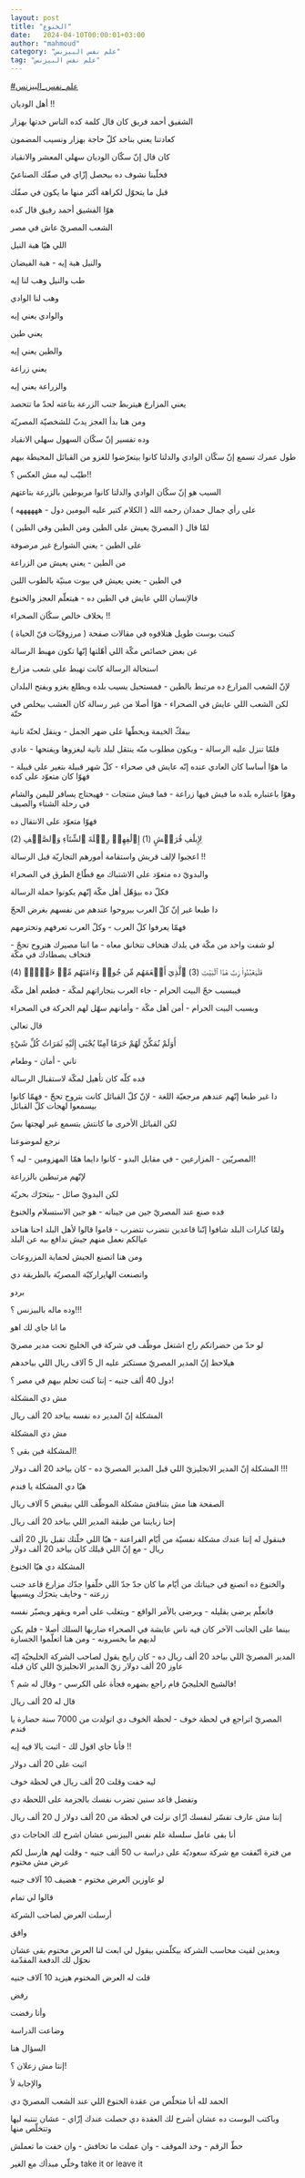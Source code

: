 ```yaml
---
layout: post
title: "الخنوع"
date:   2024-04-10T00:00:01+03:00
author: "mahmoud"
category: "علم نفس البيزنس"
tag: "علم نفس البيزنس"
---
```



[<u>\#علم\_نفس\_البيزنس</u>](https://www.facebook.com/hashtag/%D8%B9%D9%84%D9%85_%D9%86%D9%81%D8%B3_%D8%A7%D9%84%D8%A8%D9%8A%D8%B2%D9%86%D8%B3?__eep__=6&__cft__%5b0%5d=AZWcZlVRv6lARbDdIpVnzuXE-Nrc0a1wIHjMsGb_Ip10OIvD4REdgBhUMoqrhpDajlksONjw8SGupYxnlMz5C4s81BqUS8TDIwhD3l0Xc0K6EuR8VUBa4aMf1VYbDcCEuECK4L8B8M6n-DGzzzxzf6vYPmTIMITSQfmsjWFinjUbF2gGEmK77zqfrsstAbAAmok&__tn__=*NK-R)




أهل الوديان !!




الشفيق أحمد فريق كان قال كلمة كده الناس خدتها
بهزار

كعادتنا يعني بناخد كلّ حاجة بهزار ونسيب المضمون

كان قال إنّ سكّان الوديان سهلي المعشر والانقياد




فخلّينا نشوف ده بيحصل إزّاي في صفّك الصناعيّ

قبل ما يتحوّل لكراهة أكتر منها ما يكون في صفّك

هوّا الفشيق أحمد رفيق قال كده




الشعب المصريّ عاش في مصر

اللي هيّا هبة النيل

والنيل هبة إيه - هبة الفيضان

طب والنيل وهب لنا إيه

وهب لنا الوادي

والوادي يعني إيه

يعني طين

والطين يعني إيه

يعني زراعة

والزراعة يعني إيه

يعني المزارع هيتربط جنب الزرعة بتاعته لحدّ ما
تتحصد




ومن هنا بدأ العجز يدبّ للشخصيّة المصريّة

وده تفسير إنّ سكّان السهول سهلي الانقياد




طول عمرك تسمع إنّ سكّان الوادي والدلتا كانوا بيتعرّضوا
للغزو من القبائل المحيطة بيهم

طيّب ليه مش العكس ؟!!

السبب هو إنّ سكّان الوادي والدلتا كانوا مربوطين بالزرعة
بتاعتهم




على رأي جمال حمدان رحمه الله ( الكلام كتير عليه اليومين
دول - ههههههه )

لمّا قال ( المصريّ يعيش على الطين ومن الطين وفي
الطين )




على الطين - يعني الشوارع غير مرصوفة

من الطين - يعني يعيش من الزراعة

في الطين - يعني يعيش في بيوت مبنيّة بالطوب اللبن




فالإنسان اللي عايش في الطين ده - هيتعلّم العجز
والخنوع

بخلاف خالص سكّان الصحراء !!




كتبت بوست طويل هتلاقوه في مقالات صفحة ( مرزوقيّات فنّ
الحياة )

عن بعض خصائص مكّة اللي أهّلتها إنّها تكون مهبط
الرسالة




استحالة الرسالة كانت تهبط على شعب مزارع

لإنّ الشعب المزارع ده مرتبط بالطين - فمستحيل يسيب بلده
ويطلع يغزو ويفتح البلدان




لكن الشعب اللي عايش في الصحراء - هوّا أصلا من غير رسالة
كان العشب بيخلص في حتّة

بيفكّ الخيمة ويحطّها على ضهر الجمل - وينقل لحتّة
تانية




فلمّا تنزل عليه الرسالة - ويكون مطلوب منّه ينتقل لبلد
تانية ليغزوها ويفتحها - عادي

ما هوّا أساسا كان العادي عنده إنّه عايش في صحراء - كلّ شهر
قبيلة بتغير على قبيلة - فهوّا كان متعوّد على كده




وهوّا باعتباره بلده ما فيش فيها زراعة - فما فيش منتجات -
فهيحتاج يسافر لليمن والشام في رحلة الشتاء والصيف

فهوّا متعوّد على الانتقال ده




لِإِيلَٰفِ قُرَيۡشٍ (1) إِۦلَٰفِهِمۡ رِحۡلَةَ ٱلشِّتَآءِ وَٱلصَّيۡفِ (2)




اعجبوا لإلف قريش واستقامة أمورهم التجاريّة قبل
الرسالة !!




والبدويّ ده متعوّد على الاشتباك مع قطّاع الطرق في
الصحراء

فكلّ ده بيؤهّل أهل مكّة إنّهم يكونوا حملة الرسالة




دا طبعا غير إنّ كلّ العرب بيروحوا عندهم من نفسهم بغرض
الحجّ

فهمّا يعرفوا كلّ العرب - وكلّ العرب تعرفهم وتحترمهم

لو شفت واحد من مكّة في بلدك هتخاف تتخانق معاه - ما انتا
مصيرك هتروح تحجّ - فتخاف يصطادك في مكّة




فَلۡيَعۡبُدُواْ رَبَّ هَٰذَا ٱلۡبَيۡتِ (3) ٱلَّذِيٓ أَطۡعَمَهُم مِّن جُوعٖ وَءَامَنَهُم مِّنۡ
خَوۡفِۭ (4)




فببسبب حجّ البيت الحرام - جاء العرب بتجاراتهم لمكّة - فطعم
أهل مكّة

وبسبب البيت الحرام - أمن أهل مكّة - وأمانهم سهّل لهم
الحركة في الصحراء




قال تعالى

أَوَلَمْ نُمَكِّنْ لَهُمْ حَرَمًا آمِنًا يُجْبَى إِلَيْهِ ثَمَرَاتُ كُلِّ شَيْءٍ




تاني - أمان - وطعام




فده كلّه كان تأهيل لمكّة لاستقبال الرسالة

دا غير طبعا إنّهم عندهم مرجعيّة اللغة - لإنّ كلّ القبائل
كانت بتروح تحجّ - فهمّا كانوا بيسمعوا لهجات كلّ القبائل

لكن القبائل الأخرى ما كانتش بتسمع غير لهجتها بسّ




نرجع لموضوعنا

المصريّين - المزارعين - في مقابل البدو - كانوا دايما همّا
المهزومين - ليه ؟!

لإنّهم مرتبطين بالزراعة

لكن البدويّ صائل - بيتحرّك بحريّة




فده صنع عند المصريّ جين من جيناته - هو جين الاستسلام
والخنوع




ولمّا كبارات البلد شافوا إنّنا قاعدين نتضرب نتضرب - قاموا
قالوا لأهل البلد احنا هناخد عيالكم نعمل منهم جيش ندافع بيه عن
البلد

ومن هنا اتصنع الجيش لحماية المزروعات

واتصنعت الهايراركيّة المصريّة بالطريقة دي




بردو

وده ماله بالبيزنس ؟!!!

ما انا جاي لك اهو




لو حدّ من حضراتكم راح اشتغل موظّف في شركة في الخليج تحت
مدير مصريّ

هيلاحظ إنّ المدير المصريّ مستكتر عليه ال 5 آلاف ريال اللي
بياخدهم

دول 40 ألف جنيه - إنتا كنت تحلم بيهم في مصر ؟!




مش دي المشكلة

المشكلة إنّ المدير ده نفسه بياخد 20 ألف ريال

مش دي المشكلة




المشكلة فين بقى ؟!

المشكلة إنّ المدير الانجليزيّ اللي قبل المدير المصريّ ده -
كان بياخد 20 ألف دولار !!!

هيّا دي المشكلة يا فندم




الصفحة هنا مش بتناقش مشكلة الموظّف اللي بيقبض 5 آلاف
ريال

إحنا زبايننا من طبقة المدير اللي بياخد 20 ألف
ريال

فبنقول له إنتا عندك مشكلة نفسيّة من أيّام الفراعنة - هيّا
اللي خلّتك تقبل بال 20 ألف ريال - مع إنّ اللي قبلك كان بياخد 20 ألف
دولار

المشكلة دي هيّا الخنوع




والخنوع ده اتصنع في جيناتك من أيّام ما كان جدّ جدّ اللي
خلّفوا جدّك مزارع قاعد جنب زرعته - وخايف يتحرّك ويسيبها

فاتعلّم يرضى بقليله - ويرضى بالأمر الواقع - ويتغلب على
أمره ويقهر ويصبّر نفسه




بينما على الجانب الآخر كان فيه ناس عايشة في الصحراء
ضاربها السلك أصلا - فلم يكن لديهم ما يخسرونه - ومن هنا اتعلّموا
الجسارة




المدير المصريّ اللي بياخد 20 ألف ريال ده - كان رايح يقول
لصاحب الشركة الخليجيّة إنّه عاوز 20 ألف دولار زيّ المدير الانجليزيّ اللي كان
قبله

فالشيخ الخليجيّ قام راجع بضهره فجأة على الكرسي - وقال له
شم ؟!

قال له 20 ألف ريال




المصريّ اتراجع في لحظة خوف - لحظة الخوف دي اتولدت من 7000
سنة حضارة يا فندم




فأنا جاي اقول لك - اثبت يالا فيه إيه !!

اثبت على 20 ألف دولار




ليه خفت وقلت 20 ألف ريال في لحظة خوف

وتفضل قاعد سنين تضرب نفسك بالجزمة على اللحظة دي




إنتا مش عارف تفسّر لنفسك ازّاي نزلت في لحظة من 20 ألف
دولار ل 20 ألف ريال

أنا بقى عامل سلسلة علم نفس البيزنس عشان اشرح لك الحاجات
دي




من فترة اتّفقت مع شركة سعوديّة على دراسة ب 50 ألف جنيه -
وقلت لهم هارسل لكم عرض مش مختوم

لو عاوزين العرض مختوم - هضيف 10 آلاف جنيه

قالوا لي تمام




أرسلت العرض لصاحب الشركة

وافق




وبعدين لقيت محاسب الشركة بيكلّمني بيقول لي ابعت لنا العرض
مختوم بقى عشان نحوّل لك الدفعة المقدّمة

قلت له العرض المختوم هيزيد 10 آلاف جنيه




رفض

وأنا رفضت

وضاعت الدراسة




السؤال هنا

إنتا مش زعلان ؟!

والإجابة لأ




الحمد لله أنا متخلّص من عقدة الخنوع اللي عند الشعب المصريّ
دي

وباكتب البوست ده عشان أشرح لك العقدة دي حصلت عندك إزّاي -
عشان تنتبه ليها وتتخلّص منها




حطّ الرقم - وخد الموقف - وان عملت ما تخافش - وان خفت ما
تعملش

وخلّي مبدأك مع الغير take it or leave it
